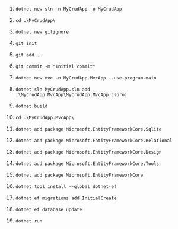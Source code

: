 1. `dotnet new sln -n MyCrudApp -o MyCrudApp`

2. `cd .\MyCrudApp\`

3. `dotnet new gitignore`

4. `git init`

5. `git add .`

6. `git commit -m "Initial commit"`

7. `dotnet new mvc -n MyCrudApp.MvcApp --use-program-main`

8. `dotnet sln MyCrudApp.sln add .\MyCrudApp.MvcApp\MyCrudApp.MvcApp.csproj`

9. `dotnet build`

10. `cd .\MyCrudApp.MvcApp\`

11. `dotnet add package Microsoft.EntityFrameworkCore.Sqlite`

12. `dotnet add package Microsoft.EntityFrameworkCore.Relational`

13. `dotnet add package Microsoft.EntityFrameworkCore.Design`

14. `dotnet add package Microsoft.EntityFrameworkCore.Tools`

15. `dotnet add package Microsoft.EntityFrameworkCore`

16. `dotnet tool install --global dotnet-ef`

17. `dotnet ef migrations add InitialCreate`

18. `dotnet ef database update`

19. `dotnet run`
